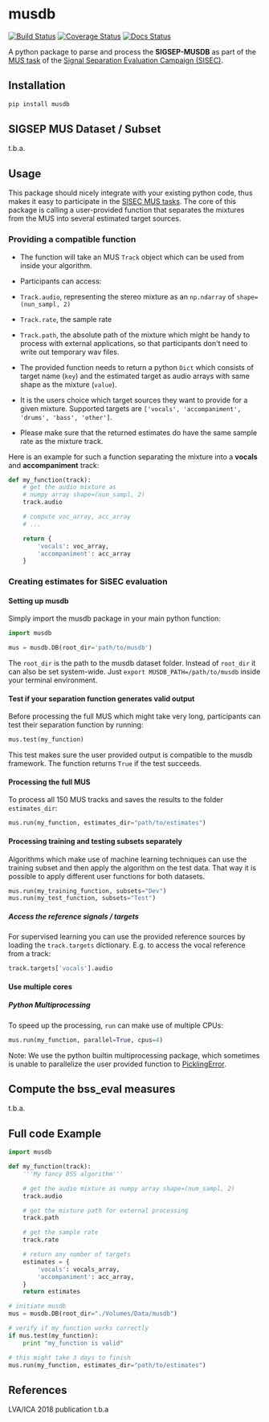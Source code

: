 # musdb

[![Build Status](https://travis-ci.org/sigsep/sigsep-mus-db.svg?branch=master)](https://travis-ci.org/sigsep/sigsep-mus-db)
[![Coverage Status](https://coveralls.io/repos/github/sigsep/sigsep-mus-db/badge.svg?branch=master)](https://coveralls.io/github/sigsep/sigsep-mus-db?branch=master)
[![Docs Status](https://readthedocs.org/projects/musdb/badge/?version=latest)](https://musdb.readthedocs.org/en/latest/)


A python package to parse and process the __SIGSEP-MUSDB__ as part of the [MUS task](https://sisec.inria.fr/home/2018-professionally-produced-music-recordings/) of the [Signal Separation Evaluation Campaign (SISEC)](https://sisec.inria.fr/).

## Installation

```bash
pip install musdb
```

## SIGSEP MUS Dataset / Subset

t.b.a.

## Usage

This package should nicely integrate with your existing python code, thus makes it easy to participate in the [SISEC MUS tasks](https://sisec.inria.fr/home/2016-professionally-produced-music-recordings). The core of this package is calling a user-provided function that separates the mixtures from the MUS into several estimated target sources.

### Providing a compatible function

- The function will take an MUS ```Track``` object which can be used from inside your algorithm.
- Participants can access:

 - ```Track.audio```, representing the stereo mixture as an ```np.ndarray``` of ```shape=(nun_sampl, 2)```
 - ```Track.rate```, the sample rate
 - ```Track.path```, the absolute path of the mixture which might be handy to process with external applications, so that participants don't need to write out temporary wav files.

- The provided function needs to return a python ```Dict``` which consists of target name (```key```) and the estimated target as audio arrays with same shape as the mixture (```value```).
- It is the users choice which target sources they want to provide for a given mixture. Supported targets are ```['vocals', 'accompaniment', 'drums', 'bass', 'other']```.
- Please make sure that the returned estimates do have the same sample rate as the mixture track.

Here is an example for such a function separating the mixture into a __vocals__ and __accompaniment__ track:

```python
def my_function(track):
    # get the audio mixture as
    # numpy array shape=(nun_sampl, 2)
    track.audio

    # compute voc_array, acc_array
    # ...

    return {
        'vocals': voc_array,
        'accompaniment': acc_array
    }
```

### Creating estimates for SiSEC evaluation

#### Setting up musdb

Simply import the musdb package in your main python function:

```python
import musdb

mus = musdb.DB(root_dir='path/to/musdb')
```

The ```root_dir``` is the path to the musdb dataset folder. Instead of ```root_dir``` it can also be set system-wide. Just ```export MUSDB_PATH=/path/to/musdb``` inside your terminal environment.

#### Test if your separation function generates valid output

Before processing the full MUS which might take very long, participants can test their separation function by running:
```python
mus.test(my_function)
```
This test makes sure the user provided output is compatible to the musdb framework. The function returns `True` if the test succeeds.

#### Processing the full MUS

To process all 150 MUS tracks and saves the results to the folder ```estimates_dir```:

```python
mus.run(my_function, estimates_dir="path/to/estimates")
```

#### Processing training and testing subsets separately

Algorithms which make use of machine learning techniques can use the training subset and then apply the algorithm on the test data. That way it is possible to apply different user functions for both datasets.

```python
mus.run(my_training_function, subsets="Dev")
mus.run(my_test_function, subsets="Test")
```

##### Access the reference signals / targets

For supervised learning you can use the provided reference sources by loading the `track.targets` dictionary.
E.g. to access the vocal reference from a track:

```python
track.targets['vocals'].audio
```

#### Use multiple cores

##### Python Multiprocessing

To speed up the processing, `run` can make use of multiple CPUs:

```python
mus.run(my_function, parallel=True, cpus=4)
```

Note: We use the python builtin multiprocessing package, which sometimes is unable to parallelize the user provided function to [PicklingError](http://stackoverflow.com/a/8805244).

## Compute the bss_eval measures

t.b.a.

## Full code Example

```python
import musdb

def my_function(track):
    '''My fancy BSS algorithm'''

    # get the audio mixture as numpy array shape=(num_sampl, 2)
    track.audio

    # get the mixture path for external processing
    track.path

    # get the sample rate
    track.rate

    # return any number of targets
    estimates = {
        'vocals': vocals_array,
        'accompaniment': acc_array,
    }
    return estimates

# initiate musdb
mus = musdb.DB(root_dir="./Volumes/Data/musdb")

# verify if my_function works correctly
if mus.test(my_function):
    print "my_function is valid"

# this might take 3 days to finish
mus.run(my_function, estimates_dir="path/to/estimates")

```

## References

LVA/ICA 2018 publication t.b.a

```
